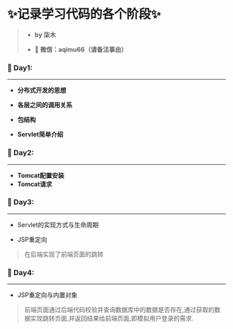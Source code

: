 # 							:sparkles:记录学习代码的各个阶段:sparkles:

>- **by 柒木**
>
>- **💬 微信：aqimu66（请备注事由）**

### :pencil: Day1:

------

- **分布式开发的思想**

- **各层之间的调用关系**

- **包结构**

-  **Servlet简单介绍**

### :pencil: Day2:

------

- **Tomcat配置安装**
- **Tomcat请求**

### :pencil: Day3:

------

- Servlet的实现方式与生命周期

- JSP重定向

 >在后端实现了前端页面的跳转

### :pencil: Day4:

------

- JSP重定向与内置对象

>前端页面通过后端代码校验并查询数据库中的数据是否存在,通过获取的数据实现跳转页面,并返回结果给前端页面,即模拟用户登录的需求.
